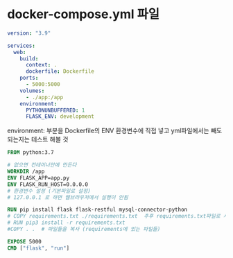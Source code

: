 # docker-compose.yml 파일
```yml
version: "3.9"

services: 
  web:
    build:
      context: .
      dockerfile: Dockerfile
    ports:
      - 5000:5000
    volumes:
      - ./app:/app
    environment:
      PYTHONUNBUFFERED: 1
      FLASK_ENV: development

```

environment: 부분을 Dockerfile의 ENV 환경변수에 직접 넣고 yml파일에서는 빼도 되는지는 테스트 해볼 것


```Dockerfile
FROM python:3.7

# 없으면 컨테이너안에 만든다
WORKDIR /app
ENV FLASK_APP=app.py
ENV FLASK_RUN_HOST=0.0.0.0
# 환경변수 설정 (기본파일로 설정)
# 127.0.0.1 로 하면 웹브라우저에서 실행이 안됨

RUN pip install flask flask-restful mysql-connector-python
# COPY requirements.txt ./requirements.txt  추후 requirements.txt파일로 사용할 경우
# RUN pip3 install -r requirements.txt
#COPY . .  # 파일들을 복사 (requirements에 있는 파일들)

EXPOSE 5000
CMD ["flask", "run"]

```

